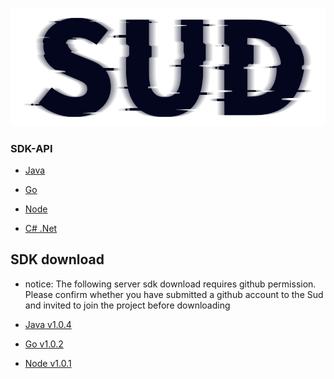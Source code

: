 #

![SUD](../../Resource/logo.png)

### SDK-API

- [Java](SudMGPAuth-Java.md)

- [Go](SudMGPAuth-Go.md)

- [Node](SudMGPAuth-Node.md)

- [C# .Net](SudMGPAuth-Dotnet.md)

## SDK download

- notice: The following server sdk download requires github permission. Please confirm whether you have submitted a github account to the Sud and invited to join the project before downloading

- [Java v1.0.4](https://github.com/SudTechnology/sud-mgp-auth-java/packages/1079203)

- [Go v1.0.2](https://github.com/SudTechnology/sud-mgp-auth-go/releases)

- [Node v1.0.1](https://github.com/SudTechnology/sud-mgp-auth-node/pkgs/npm/sud-mgp-auth-node)